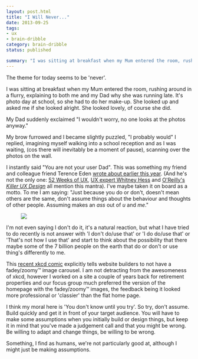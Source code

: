 ```yaml
---
layout: post.html
title: "I Will Never..."
date: 2013-09-25
tags:
- ux
- brain-dribble
category: brain-dribble
status: published

summary: "I was sitting at breakfast when my Mum entered the room, rushing around in a flurry, explaining to both me and my Dad why she was running late."
---
```


The theme for today seems to be 'never'.

I was sitting at breakfast when my Mum entered the room, rushing around in a flurry, explaining to both me and my Dad why she was running late. It's photo day at school, so she had to do her make-up. She looked up and asked me if she looked alright. She looked lovely, of course she did.

My Dad suddenly exclaimed "I wouldn't worry, no one looks at the photos anyway."

My brow furrowed and I became slightly puzzled, "I probably would" I replied, imagining myself walking into a school reception and as I was waiting, (cos there will inevitably be a moment of pause), scanning over the photos on the wall.


<p data-pullquote-top="You are not your user">I instantly said "You are not your user Dad". This was something my friend and colleague friend Terence Eden <a href="https://thelab.o2.com/2012/12/you-are-not-your-user/" rel="external">wrote about earlier this year</a>. (And he's not the only one: <a href="http://52weeksofux.com/post/385981879/you-are-not-your-user" rel="external">52 Weeks of UX</a>, <a href="http://whitneyhess.com/blog/2012/05/04/the-user-is-not-like-me/">UX expert Whitney Hess</a> and <a href="http://my.safaribooksonline.com/book/-/9781457174230/killer-ux-design/ch01_html">O'Reilly's <i>Killer UX Design</i></a> all mention this mantra). I've maybe taken it on board as a motto. To me I am saying: "Just because you do or don't, doesn't mean others are the same, don't assume things about the behaviour and thoughts of other people. Assuming makes an <i>ass</i> out of <i>u</i> and <i>me</i>."</p>

<figure>
	<img src="http://imgs.xkcd.com/comics/slideshow.gif" />
	<figcaption></figcaption>
</figure>

I'm not even saying I don't do it, it's a natural reaction, but what I have tried to do recently is not answer with 'I don't do/use that' or 'I do do/use that' or 'That's not how I use that' and start to think about the possibility that there maybe some of the 7 billion people on the earth that do or don't or use thing's differently to me.

This <a href="http://xkcd.com/1264/" rel="external">recent xkcd comic</a> explicitly tells website builders to not have a fadey/zoomy&trade; image carousel. I am not detracting from the awesomeness of xkcd, however I worked on a site a couple of years back for retirement properties and our focus group much preferred the version of the homepage with the fadey/zoomy&trade; images, the feedback being it looked more professional or 'classier' than the flat home page.

I think my moral here is 'You don't know until you try'. So try, don't assume. Build quickly and get it in front of your target audience. You will have to make some assumptions when you initially build or design things, but keep it in mind that you've made a judgement call and that you might be wrong. Be willing to adapt and change things, be willing to be wrong.

Something, I find as humans, we're not particularly good at, although I might just be making assumptions.
